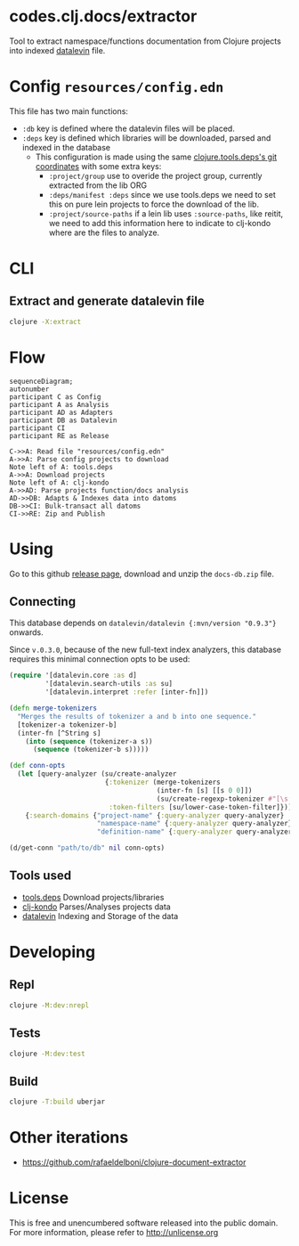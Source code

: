 # codes.clj.docs/extractor

Tool to extract namespace/functions documentation from Clojure projects into indexed [datalevin](https://github.com/juji-io/datalevin) file.

# Config `resources/config.edn`
This file has two main functions:
- `:db` key is defined where the datalevin files will be placed.
- `:deps` key is defined which libraries will be downloaded, parsed and indexed in the database
  - This configuration is made using the same [clojure.tools.deps's git coordinates](https://clojure.org/reference/deps_edn#deps_git) with some extra keys:
    - `:project/group` use to overide the project group, currently extracted from the lib ORG 
    - `:deps/manifest :deps` since we use tools.deps we need to set this on pure lein projects to force the download of the lib.
    - `:project/source-paths` if a lein lib uses `:source-paths`, like reitit, we need to add this information here to indicate to clj-kondo where are the files to analyze.

# CLI

## Extract and generate datalevin file
```bash
clojure -X:extract
```

# Flow

```mermaid
sequenceDiagram;
autonumber
participant C as Config
participant A as Analysis
participant AD as Adapters
participant DB as Datalevin
participant CI
participant RE as Release 

C->>A: Read file "resources/config.edn"
A->>A: Parse config projects to download
Note left of A: tools.deps
A->>A: Download projects
Note left of A: clj-kondo
A->>AD: Parse projects function/docs analysis
AD->>DB: Adapts & Indexes data into datoms
DB->>CI: Bulk-transact all datoms
CI->>RE: Zip and Publish
```

# Using
Go to this github [release page](https://github.com/clj-codes/docs.extractor/releases), download and unzip the `docs-db.zip` file.

## Connecting
This database depends on `datalevin/datalevin {:mvn/version "0.9.3"}` onwards.

Since `v.0.3.0`, because of the new full-text index analyzers, this database requires this minimal connection opts to be used:
```clojure
(require '[datalevin.core :as d]
         '[datalevin.search-utils :as su]
         '[datalevin.interpret :refer [inter-fn]])

(defn merge-tokenizers
  "Merges the results of tokenizer a and b into one sequence."
  [tokenizer-a tokenizer-b]
  (inter-fn [^String s]
    (into (sequence (tokenizer-a s))
      (sequence (tokenizer-b s)))))

(def conn-opts
  (let [query-analyzer (su/create-analyzer
                        {:tokenizer (merge-tokenizers
                                     (inter-fn [s] [[s 0 0]])
                                     (su/create-regexp-tokenizer #"[\s:/\.;,!=?\"'()\[\]{}|<>&@#^*\\~`\-]+"))
                         :token-filters [su/lower-case-token-filter]})]
    {:search-domains {"project-name" {:query-analyzer query-analyzer}
                      "namespace-name" {:query-analyzer query-analyzer}
                      "definition-name" {:query-analyzer query-analyzer}}}))

(d/get-conn "path/to/db" nil conn-opts)
```

## Tools used
- [tools.deps](https://github.com/clojure/tools.deps) Download projects/libraries
- [clj-kondo](https://github.com/clj-kondo/clj-kondo) Parses/Analyses projects data
- [datalevin](https://github.com/juji-io/datalevin) Indexing and Storage of the data

# Developing

## Repl
```bash
clojure -M:dev:nrepl
```

## Tests
```bash
clojure -M:dev:test
```

## Build
```bash
clojure -T:build uberjar
```

# Other iterations
- https://github.com/rafaeldelboni/clojure-document-extractor

# License
This is free and unencumbered software released into the public domain.  
For more information, please refer to <http://unlicense.org>
